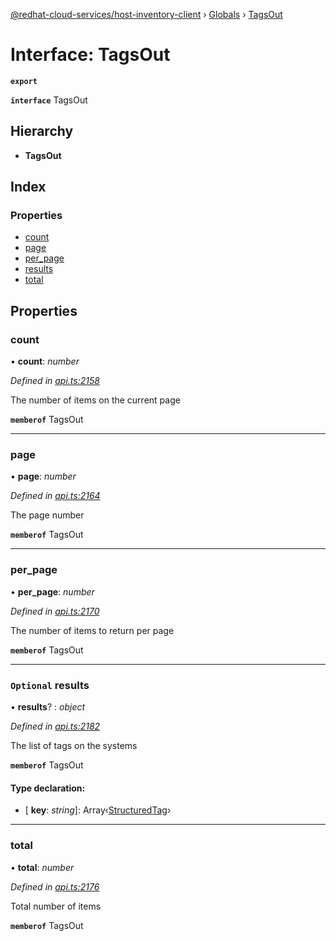 [@redhat-cloud-services/host-inventory-client](../README.md) › [Globals](../globals.md) › [TagsOut](tagsout.md)

# Interface: TagsOut

**`export`** 

**`interface`** TagsOut

## Hierarchy

* **TagsOut**

## Index

### Properties

* [count](tagsout.md#count)
* [page](tagsout.md#page)
* [per_page](tagsout.md#per_page)
* [results](tagsout.md#optional-results)
* [total](tagsout.md#total)

## Properties

###  count

• **count**: *number*

*Defined in [api.ts:2158](https://github.com/RedHatInsights/javascript-clients/blob/master/packages/host-inventory/api.ts#L2158)*

The number of items on the current page

**`memberof`** TagsOut

___

###  page

• **page**: *number*

*Defined in [api.ts:2164](https://github.com/RedHatInsights/javascript-clients/blob/master/packages/host-inventory/api.ts#L2164)*

The page number

**`memberof`** TagsOut

___

###  per_page

• **per_page**: *number*

*Defined in [api.ts:2170](https://github.com/RedHatInsights/javascript-clients/blob/master/packages/host-inventory/api.ts#L2170)*

The number of items to return per page

**`memberof`** TagsOut

___

### `Optional` results

• **results**? : *object*

*Defined in [api.ts:2182](https://github.com/RedHatInsights/javascript-clients/blob/master/packages/host-inventory/api.ts#L2182)*

The list of tags on the systems

**`memberof`** TagsOut

#### Type declaration:

* \[ **key**: *string*\]: Array‹[StructuredTag](structuredtag.md)›

___

###  total

• **total**: *number*

*Defined in [api.ts:2176](https://github.com/RedHatInsights/javascript-clients/blob/master/packages/host-inventory/api.ts#L2176)*

Total number of items

**`memberof`** TagsOut
